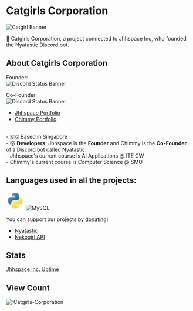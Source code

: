 # Catgirls Corporation

![Catgirl Banner](https://i.jhh.moe/95c20c157bc0.jpg)

🐾 Catgirls Corporation, a project connected to Jhhspace Inc, who founded the Nyatastic Discord bot.

## About Catgirls Corporation
Founder:<br>
![Discord Status Banner](https://discord.c99.nl/widget/theme-3/898569996949676052.png)

Co-Founder:<br>
![Discord Status Banner](https://discord.c99.nl/widget/theme-3/458129248259932165.png)

- [Jhhspace Portfolio](https://jhh.moe/)
- [Chimmy Portfolio](https://chimmy.xyz/)
<br>
- 🇸🇬 Based in Singapore
<br>
- 😽 <b>Developers</b>: Jhhspace is the <b>Founder</b> and Chimmy is the <b>Co-Founder</b> of a Discord bot called Nyatastic.
<br>
- Jhhspace's current course is AI Applications @ ITE CW
<br>
- Chimmy's current course is Computer Science @ SMU

## Languages used in all the projects:
<img src="https://raw.githubusercontent.com/devicons/devicon/master/icons/python/python-original.svg" alt="Python" width="50" height="50"> <img src="https://www.vectorlogo.zone/logos/mysql/mysql-official.svg" alt="MySQL" width="50" height="50">

You can support our projects by [donating](https://ko-fi.com/jhhspace)!

- [Nyatastic](https://nekogirl.net/)
- [Nekogirl API](https://api.nekogirl.net/)

## Stats
[Jhhspace Inc. Uptime](https://status.nekogirl.net/)

## View Count
![:Catgirls-Corporation](https://moe-counter.glitch.me/get/@Catgirls-Corporation)
